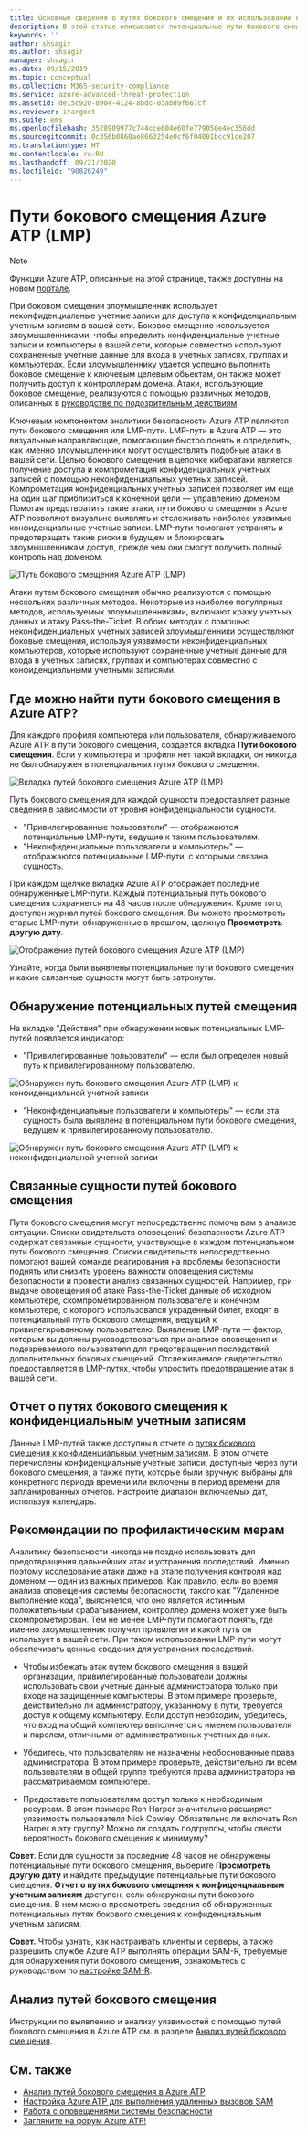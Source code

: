 ```yaml
---
title: Основные сведения о путях бокового смещения и их использовании в Azure ATP
description: В этой статье описываются потенциальные пути бокового смещения (LMP) в Azure Advanced Threat Protection (ATP).
keywords: ''
author: shsagir
ms.author: shsagir
manager: shsagir
ms.date: 09/15/2019
ms.topic: conceptual
ms.collection: M365-security-compliance
ms.service: azure-advanced-threat-protection
ms.assetid: de15c920-8904-4124-8bdc-03abd9f667cf
ms.reviewer: itargoet
ms.suite: ems
ms.openlocfilehash: 3528909977c744cce604e60fe779050e4ec356dd
ms.sourcegitcommit: 0c356b0860ae8663254e0cf6f04001bcc91ce207
ms.translationtype: HT
ms.contentlocale: ru-RU
ms.lasthandoff: 09/21/2020
ms.locfileid: "90826249"
---
```

# <a name="azure-atp-lateral-movement-paths-lmps"></a>Пути бокового смещения Azure ATP (LMP) 

> [!NOTE]
> Функции Azure ATP, описанные на этой странице, также доступны на новом [портале](https://portal.cloudappsecurity.com).

При боковом смещении злоумышленник использует неконфиденциальные учетные записи для доступа к конфиденциальным учетным записям в вашей сети. Боковое смещение используется злоумышленниками, чтобы определить конфиденциальные учетные записи и компьютеры в вашей сети, которые совместно используют сохраненные учетные данные для входа в учетных записях, группах и компьютерах. Если злоумышленнику удается успешно выполнить боковое смещение к ключевым целевым объектам, он также может получить доступ к контроллерам домена. Атаки, использующие боковое смещение, реализуются с помощью различных методов, описанных в [руководстве по подозрительным действиям](suspicious-activity-guide.md).

Ключевым компонентом аналитики безопасности Azure ATP являются пути бокового смещения или LMP-пути. LMP-пути в Azure ATP — это визуальные направляющие, помогающие быстро понять и определить, как именно злоумышленники могут осуществлять подобные атаки в вашей сети. Целью бокового смещения в цепочке кибератаки является получение доступа и компрометация конфиденциальных учетных записей с помощью неконфиденциальных учетных записей. Компрометация конфиденциальных учетных записей позволяет им еще на один шаг приблизиться к конечной цели — управлению доменом. Помогая предотвратить такие атаки, пути бокового смещения в Azure ATP позволяют визуально выявлять и отслеживать наиболее уязвимые конфиденциальные учетные записи. LMP-пути помогают устранять и предотвращать такие риски в будущем и блокировать злоумышленникам доступ, прежде чем они смогут получить полный контроль над доменом.

![Путь бокового смещения Azure ATP (LMP)](media/atp-lmp.png)

Атаки путем бокового смещения обычно реализуются с помощью нескольких различных методов. Некоторые из наиболее популярных методов, используемых злоумышленниками, включают кражу учетных данных и атаку Pass-the-Ticket. В обоих методах с помощью неконфиденциальных учетных записей злоумышленники осуществляют боковые смещения, используя уязвимости неконфиденциальных компьютеров, которые используют сохраненные учетные данные для входа в учетных записях, группах и компьютерах совместно с конфиденциальными учетными записями.

## <a name="where-can-i-find-azure-atp-lmps"></a>Где можно найти пути бокового смещения в Azure ATP?

Для каждого профиля компьютера или пользователя, обнаруживаемого Azure ATP в пути бокового смещения, создается вкладка **Пути бокового смещения**. Если у компьютера и профиля нет такой вкладки, он никогда не был обнаружен в потенциальных путях бокового смещения. 

![Вкладка путей бокового смещения Azure ATP (LMP)](media/lateral-movement-path-tab.png)

Путь бокового смещения для каждой сущности предоставляет разные сведения в зависимости от уровня конфиденциальности сущности. 
- "Привилегированные пользователи" — отображаются потенциальные LMP-пути, ведущие к таким пользователям.
- "Неконфиденциальные пользователи и компьютеры" — отображаются потенциальные LMP-пути, с которыми связана сущность. <br>

При каждом щелчке вкладки Azure ATP отображает последние обнаруженные LMP-пути. Каждый потенциальный путь бокового смещения сохраняется на 48 часов после обнаружения. Кроме того, доступен журнал путей бокового смещения. Вы можете просмотреть старые LMP-пути, обнаруженные в прошлом, щелкнув **Просмотреть другую дату**. 

![Отображение путей бокового смещения Azure ATP (LMP)](media/atp-lmp-complete.png)

Узнайте, когда были выявлены потенциальные пути бокового смещения и какие связанные сущности могут быть затронуты. 

## <a name="lmp-discovery"></a>Обнаружение потенциальных путей смещения

На вкладке "Действия" при обнаружении новых потенциальных LMP-путей появляется индикатор:
- "Привилегированные пользователи" — если был определен новый путь к привилегированному пользователю.

![Обнаружен путь бокового смещения Azure ATP (LMP) к конфиденциальной учетной записи](media/atp-lmp-activities.png)

- "Неконфиденциальные пользователи и компьютеры" — если эта сущность была выявлена в потенциальном пути бокового смещения, ведущем к привилегированному пользователю.

![Обнаружен путь бокового смещения Azure ATP (LMP) к неконфиденциальной учетной записи](media/atp-lateral-non-sensitive.png)

## <a name="lmp-related-entities"></a>Связанные сущности путей бокового смещения
Пути бокового смещения могут непосредственно помочь вам в анализе ситуации. Списки свидетельств оповещений безопасности Azure ATP содержат связанные сущности, участвующие в каждом потенциальном пути бокового смещения. Списки свидетельств непосредственно помогают вашей команде реагирования на проблемы безопасности поднять или снизить уровень важности оповещения системы безопасности и провести анализ связанных сущностей. Например, при выдаче оповещения об атаке Pass-the-Ticket данные об исходном компьютере, скомпрометированном пользователе и конечном компьютере, с которого использовался украденный билет, входят в потенциальный путь бокового смещения, ведущий к привилегированному пользователю. Выявление LMP-пути — фактор, которым вы должны руководствоваться при анализе оповещения и подозреваемого пользователя для предотвращения последствий дополнительных боковых смещений. Отслеживаемое свидетельство предоставляется в LMP-путях, чтобы упростить предотвращение атак в вашей сети. 

## <a name="lateral-movement-paths-to-sensitive-accounts-report"></a>Отчет о путях бокового смещения к конфиденциальным учетным записям 
Данные LMP-путей также доступны в отчете о [путях бокового смещения к конфиденциальным учетным записям](investigate-lateral-movement-path.md). В этом отчете перечислены конфиденциальные учетные записи, доступные через пути бокового смещения, а также пути, которые были вручную выбраны для конкретного периода времени или включены в период времени для запланированных отчетов.  Настройте диапазон включаемых дат, используя календарь. 

## <a name="preventative-best-practices"></a>Рекомендации по профилактическим мерам
Аналитику безопасности никогда не поздно использовать для предотвращения дальнейших атак и устранения последствий. Именно поэтому исследование атаки даже на этапе получения контроля над доменом — один из важных примеров. Как правило, если во время анализа оповещения системы безопасности, такого как "Удаленное выполнение кода", выясняется, что оно является истинным положительным срабатыванием, контроллер домена может уже быть скомпрометирован. Тем не менее LMP-пути помогают понять, где именно злоумышленник получил привилегии и какой путь он использует в вашей сети. При таком использовании LMP-пути могут обеспечивать ценные сведения для устранения последствий.  

- Чтобы избежать атак путем бокового смещения в вашей организации, привилегированные пользователи должны использовать свои учетные данные администратора только при входе на защищенные компьютеры. В этом примере проверьте, действительно ли администратору, указанному в пути, требуется доступ к общему компьютеру. Если доступ необходим, убедитесь, что вход на общий компьютер выполняется с именем пользователя и паролем, отличными от административных учетных данных.

- Убедитесь, что пользователям не назначены необоснованные права администратора. В этом примере проверьте, действительно ли всем пользователям в общей группе требуются права администратора на рассматриваемом компьютере.

- Предоставьте пользователям доступ только к необходимым ресурсам. В этом примере Ron Harper значительно расширяет уязвимость пользователя Nick Cowley. Обязательно ли включать Ron Harper в эту группу? Можно ли создать подгруппы, чтобы свести вероятность бокового смещения к минимуму?

**Совет**. Если для сущности за последние 48 часов не обнаружены потенциальные пути бокового смещения, выберите **Просмотреть другую дату** и найдите предыдущие потенциальные пути бокового смещения. **Отчет о путях бокового смещения к конфиденциальным учетным записям** доступен, если обнаружены пути бокового смещения. В нем можно просмотреть сведения об обнаруженных потенциальных путях бокового смещения к конфиденциальным учетным записям. 

**Совет.** Чтобы узнать, как настраивать клиенты и серверы, а также разрешить службе Azure ATP выполнять операции SAM-R, требуемые для обнаружения пути бокового смещения, ознакомьтесь с руководством по [настройке SAM-R](install-step8-samr.md).


## <a name="investigating-lmps"></a>Анализ путей бокового смещения
Инструкции по выявлению и анализу уязвимостей с помощью путей бокового смещения в Azure ATP см. в разделе [Анализ путей бокового смещения](investigate-lateral-movement-path.md).


## <a name="see-also"></a>См. также
- [Анализ путей бокового смещения в Azure ATP](investigate-lateral-movement-path.md)
- [Настройка Azure ATP для выполнения удаленных вызовов SAM](install-step8-samr.md)
- [Работа с оповещениями системы безопасности](working-with-suspicious-activities.md)
- [Загляните на форум Azure ATP!](https://aka.ms/azureatpcommunity)
